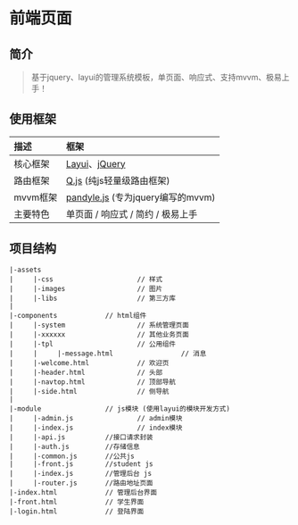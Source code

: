 # 前端页面


## 简介

> 基于jquery、layui的管理系统模板，单页面、响应式、支持mvvm、极易上手！


## 使用框架 

描述 | 框架 
:---|:---
核心框架 | [Layui](http://www.layui.com/)、[jQuery](http://jquery.cuishifeng.cn/)
路由框架 | [Q.js](https://github.com/itorr/q.js) (纯js轻量级路由框架)
mvvm框架 | [pandyle.js](https://gitee.com/pandarrr/pandyle) (专为jquery编写的mvvm)
主要特色 | 单页面 / 响应式 / 简约 / 极易上手

## 项目结构

```
|-assets
|     |-css                     // 样式
|     |-images                  // 图片
|     |-libs                    // 第三方库
|
|-components            // html组件
|     |-system                  // 系统管理页面
|     |-xxxxxx                  // 其他业务页面
|     |-tpl                     // 公用组件
|     |     |-message.html                 // 消息
|     |-welcome.html            // 欢迎页
|     |-header.html             // 头部
|     |-navtop.html             // 顶部导航
|     |-side.html               // 侧导航
|
|-module                // js模块 (使用layui的模块开发方式)
|     |-admin.js                // admin模块
|     |-index.js                // index模块
|     |-api.js          //接口请求封装
|     |-auth.js         //存储信息
|     |-common.js       //公共js
|     |-front.js        //student js
|     |-index.js        //管理后台 js
|     |-router.js       //路由地址页面
|-index.html            // 管理后台界面
|-front.html            // 学生界面
|-login.html            // 登陆界面
```
